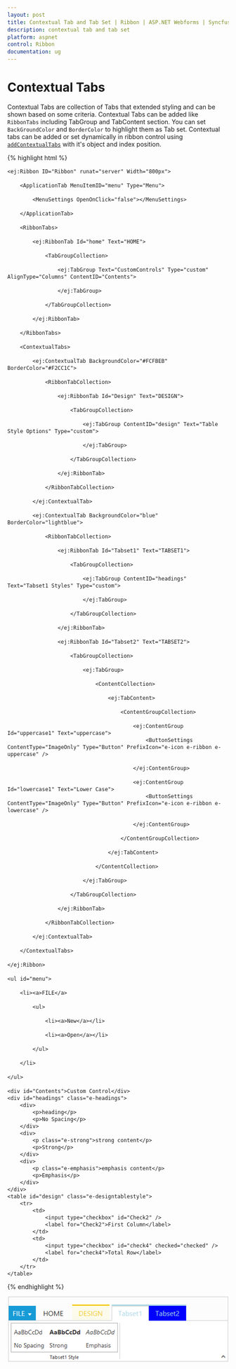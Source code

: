 ```yaml
---
layout: post
title: Contextual Tab and Tab Set | Ribbon | ASP.NET Webforms | Syncfusion
description: contextual tab and tab set
platform: aspnet
control: Ribbon
documentation: ug
---
```


# Contextual Tabs

Contextual Tabs are collection of Tabs that extended styling and can be shown based on some criteria. Contextual Tabs can be added like `RibbonTabs` including TabGroup and TabContent section. You can set `BackGroundColor` and `BorderColor` to highlight them as Tab set. Contextual tabs can be added or set dynamically in ribbon control using [`addContextualTabs`](https://help.syncfusion.com/api/js/ejribbon#methods:addcontextualtabs) with it's object and index position.

{% highlight html %}

	<ej:Ribbon ID="Ribbon" runat="server" Width="800px">
	
		<ApplicationTab MenuItemID="menu" Type="Menu">
	
			<MenuSettings OpenOnClick="false"></MenuSettings>
	
		</ApplicationTab>
	
		<RibbonTabs>
	
			<ej:RibbonTab Id="home" Text="HOME">
	
				<TabGroupCollection>
	
					<ej:TabGroup Text="CustomControls" Type="custom" AlignType="Columns" ContentID="Contents">
	
					</ej:TabGroup>
	
				</TabGroupCollection>
	
			</ej:RibbonTab>
	
		</RibbonTabs>
	
		<ContextualTabs>
	
			<ej:ContextualTab BackgroundColor="#FCFBEB" BorderColor="#F2CC1C">
	
				<RibbonTabCollection>
	
					<ej:RibbonTab Id="Design" Text="DESIGN">
	
						<TabGroupCollection>
	
							<ej:TabGroup ContentID="design" Text="Table Style Options" Type="custom">
	
							</ej:TabGroup>
	
						</TabGroupCollection>
	
					</ej:RibbonTab>
	
				</RibbonTabCollection>
	
			</ej:ContextualTab>
	
			<ej:ContextualTab BackgroundColor="blue" BorderColor="lightblue">
	
				<RibbonTabCollection>
	
					<ej:RibbonTab Id="Tabset1" Text="TABSET1">
	
						<TabGroupCollection>
	
							<ej:TabGroup ContentID="headings" Text="Tabset1 Styles" Type="custom">
	
							</ej:TabGroup>
	
						</TabGroupCollection>
	
					</ej:RibbonTab>
	
					<ej:RibbonTab Id="Tabset2" Text="TABSET2">
						
						<TabGroupCollection>
						
							<ej:TabGroup>
								
								<ContentCollection>
									
									<ej:TabContent>
										
										<ContentGroupCollection>
											
											<ej:ContentGroup Id="uppercase1" Text="uppercase">
												<ButtonSettings ContentType="ImageOnly" Type="Button" PrefixIcon="e-icon e-ribbon e-uppercase" />
											
											</ej:ContentGroup>
											
											<ej:ContentGroup Id="lowercase1" Text="Lower Case">
												<ButtonSettings ContentType="ImageOnly" Type="Button" PrefixIcon="e-icon e-ribbon e-lowercase" />
											
											</ej:ContentGroup>
										
										</ContentGroupCollection>
									
									</ej:TabContent>
								
								</ContentCollection>
							
							</ej:TabGroup>
	
						</TabGroupCollection>
	
					</ej:RibbonTab>
	
				</RibbonTabCollection>
	
			</ej:ContextualTab>
	
		</ContextualTabs>
	
	</ej:Ribbon>
	
	<ul id="menu">
	
		<li><a>FILE</a>
	
			<ul>
	
				<li><a>New</a></li>
	
				<li><a>Open</a></li>
	
			</ul>
	
		</li>
	
	</ul>
	
	<div id="Contents">Custom Control</div>
	<div id="headings" class="e-headings">
		<div>
			<p>heading</p>
			<p>No Spacing</p>
		</div>
		<div>
			<p class="e-strong">strong content</p>
			<p>Strong</p>
		</div>
		<div>
			<p class="e-emphasis">emphasis content</p>
			<p>Emphasis</p>
		</div>
	</div>
	<table id="design" class="e-designtablestyle">
		<tr>
			<td>
				<input type="checkbox" id="Check2" />
				<label for="Check2">First Column</label>
			</td>
			<td>
				<input type="checkbox" id="check4" checked="checked" />
				<label for="check4">Total Row</label>
			</td>
		</tr>
	</table>

{% endhighlight %}


![](Contextual-Tab-and-Tab-Set_images/Contextual-Tab-and-Tab-Set_img1.png)
